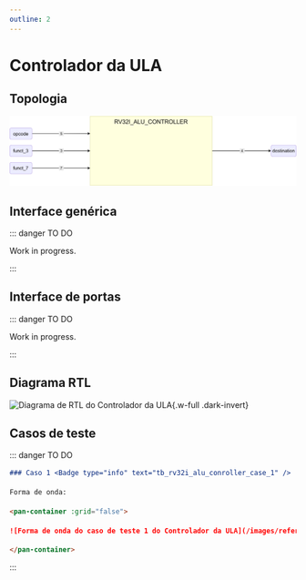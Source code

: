 ```yaml
---
outline: 2
---
```


# Controlador da ULA

## Topologia

![alt text](/public/images/reference/report_components/rv32i_alu_controller.drawio.svg)

## Interface genérica

::: danger TO DO

Work in progress.

:::

## Interface de portas

::: danger TO DO

Work in progress.

:::

## Diagrama RTL

<pan-container>

![Diagrama de RTL do Controlador da ULA](/images/reference/components/rv32i_alu_controller_netlist.svg){.w-full .dark-invert}

</pan-container>

## Casos de teste

::: danger TO DO

```md
### Caso 1 <Badge type="info" text="tb_rv32i_alu_conroller_case_1" />

Forma de onda:

<pan-container :grid="false">

![Forma de onda do caso de teste 1 do Controlador da ULA](/images/reference/components/tb_rv32i_alu_conroller_case_1.svg){.w-full .dark-invert}

</pan-container>

```

:::
